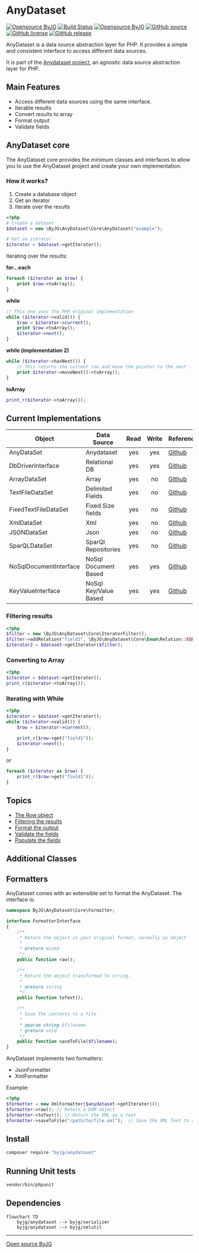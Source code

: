 # AnyDataset

[![Opensource ByJG](https://img.shields.io/badge/opensource-byjg-success.svg)](http://opensource.byjg.com)
[![Build Status](https://github.com/byjg/php-anydataset/actions/workflows/phpunit.yml/badge.svg?branch=master)](https://github.com/byjg/php-anydataset/actions/workflows/phpunit.yml)
[![Opensource ByJG](https://img.shields.io/badge/opensource-byjg-success.svg)](http://opensource.byjg.com)
[![GitHub source](https://img.shields.io/badge/Github-source-informational?logo=github)](https://github.com/byjg/php-anydataset/)
[![GitHub license](https://img.shields.io/github/license/byjg/anydataset.svg)](https://opensource.byjg.com/opensource/licensing.html)
[![GitHub release](https://img.shields.io/github/release/byjg/anydataset.svg)](https://github.com/byjg/php-anydataset/releases/)

AnyDataset is a data source abstraction layer for PHP. It provides a simple and consistent interface 
to access different data sources.

It is part of the [Anydataset project](https://packagist.org/providers/byjg/anydataset-implementation), 
an agnostic data source abstraction layer for PHP.

## Main Features

- Access different data sources using the same interface.
- Iterable results
- Convert results to array
- Format output
- Validate fields

## AnyDataset core

The AnyDataset core provides the minimum classes and interfaces to allow you to use the AnyDataset project and create 
your own implementation.

### How it works?

1. Create a database object
2. Get an iterator
3. Iterate over the results

```php
<?php
# Create a dataset
$dataset = new \ByJG\AnyDataset\Core\AnyDataset("example");

# Get an iterator
$iterator = $dataset->getIterator();
```

Iterating over the results:

**for...each**
```php
foreach ($iterator as $row) {
    print $row->toArray();
}
```

**while**
```php
// This one uses the PHP original implementation
while ($iterator->valid()) {
    $row = $iterator->current();
    print $row->toArray();
    $iterator->next();
}
```

**while (implementation 2)**
    
```php
while ($iterator->hasNext()) {
    // This returns the current row and move the pointer to the next
    print $iterator->moveNext()->toArray();
}
```

**toArray**
```php
print_r($iterator->toArray());
```

## Current Implementations

| Object                 | Data Source           | Read | Write | Reference                                           |
|------------------------|-----------------------|:----:|:-----:|-----------------------------------------------------|
| AnyDataSet             | Anydataset            | yes  |  yes  | [Github](https://github.com/byjg/anydataset)        |
| DbDriverInterface      | Relational DB         | yes  |  yes  | [Github](https://github.com/byjg/anydataset-db)     |
| ArrayDataSet           | Array                 | yes  |  no   | [Github](https://github.com/byjg/anydataset-array)  |
| TextFileDataSet        | Delimited Fields      | yes  |  no   | [Github](https://github.com/byjg/anydataset-text)   |
| FixedTextFileDataSet   | Fixed Size fields     | yes  |  no   | [Github](https://github.com/byjg/anydataset-text)   |
| XmlDataSet             | Xml                   | yes  |  no   | [Github](https://github.com/byjg/anydataset-xml)    |
| JSONDataSet            | Json                  | yes  |  no   | [Github](https://github.com/byjg/anydataset-json)   |
| SparQLDataSet          | SparQl Repositories   | yes  |  no   | [Github](https://github.com/byjg/anydataset-sparql) |
| NoSqlDocumentInterface | NoSql Document Based  | yes  |  yes  | [Github](https://github.com/byjg/anydataset-nosql)  |
| KeyValueInterface      | NoSql Key/Value Based | yes  |  yes  | [Github](https://github.com/byjg/anydataset-nosql)  |



### Filtering results

```php
<?php
$filter = new \ByJG\AnyDataset\Core\IteratorFilter();
$filter->addRelation("field1", \ByJG\AnyDataset\Core\Enum\Relation::EQUAL, 10);
$iterator2 = $dataset->getIterator($filter);
```

### Converting to Array

```php
<?php
$iterator = $dataset->getIterator();
print_r($iterator->toArray());
```

### Iterating with While

```php
<?php
$iterator = $dataset->getIterator();
while ($iterator->valid()) {
    $row = $iterator->current();

    print_r($row->get("field1"));
    $iterator->next();
}
```

or

```php
foreach ($iterator as $row) {
    print_r($row->get("field1"));
}
```

## Topics

- [The Row object](docs/row.md)
- [Filtering the results](docs/iteratorfilter.md)
- [Format the output](docs/rowoutput.md)
- [Validate the fields](docs/rowvalidator.md)
- [Populate the fields](docs/populate.md)

## Additional Classes


## Formatters

AnyDataset comes with an extensible set to format the AnyDataset. The interface is:

```php
namespace ByJG\AnyDataset\Core\Formatter;

interface FormatterInterface
{
    /**
     * Return the object in your original format, normally as object
     *
     * @return mixed
     */
    public function raw();

    /**
     * Return the object transformed to string.
     *
     * @return string
     */
    public function toText();

    /**
     * Save the contents to a file
     *
     * @param string $filename
     * @return void
     */
    public function saveToFile($filename);
}
```

AnyDataset implements two formatters:

- JsonFormatter
- XmlFormatter

Example:

```php
<?php
$formatter = new XmlFormatter($anydataset->getIterator());
$formatter->raw(); // Return a DOM object
$formatter->toText(); // Return the XML as a text
$formatter->saveToFile("/path/to/file.xml");  // Save the XML Text to a file.
```

## Install

```bash
composer require "byjg/anydataset"
```

## Running Unit tests

```bash
vendor/bin/phpunit
```

## Dependencies

```mermaid
flowchart TD
    byjg/anydataset --> byjg/serializer
    byjg/anydataset --> byjg/xmlutil
```

----
[Open source ByJG](http://opensource.byjg.com)